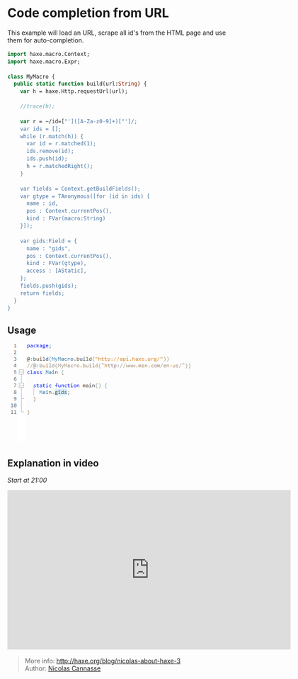 [tags]: / "completion,macro,build-macro"

# Code completion from URL

This example will load an URL, scrape all id's from the HTML page and use them for auto-completion.

```haxe
import haxe.macro.Context;
import haxe.macro.Expr;

class MyMacro {
  public static function build(url:String) {
    var h = haxe.Http.requestUrl(url);

    //trace(h);

    var r = ~/id=["']([A-Za-z0-9]+)["']/;
    var ids = [];
    while (r.match(h)) {
      var id = r.matched(1);
      ids.remove(id);
      ids.push(id);
      h = r.matchedRight();
    }

    var fields = Context.getBuildFields();
    var gtype = TAnonymous([for (id in ids) { 
      name : id, 
      pos : Context.currentPos(), 
      kind : FVar(macro:String) 
    }]);
    
    var gids:Field = {
      name : "gids",
      pos : Context.currentPos(),
      kind : FVar(gtype),
      access : [AStatic],
    };
    fields.push(gids);
    return fields;
  }
}
```

## Usage

<img src="img/completion-from-url.gif" alt="Code completion from URL"/>

## Explanation in video
_Start at 21:00_

<iframe width="640" height="360" src="https://www.youtube.com/embed/SEYCmjtKlVw" frameborder="0" allowfullscreen></iframe>

> More info: <http://haxe.org/blog/nicolas-about-haxe-3>  
> Author: [Nicolas Cannasse](https://github.com/ncannasse)